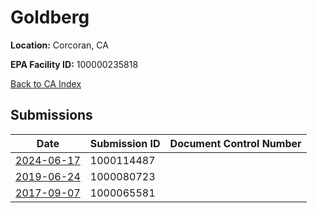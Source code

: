 # Goldberg

**Location:** Corcoran, CA

**EPA Facility ID:** 100000235818

[Back to CA Index](../../index.md)

## Submissions

| Date | Submission ID | Document Control Number |
|------|--------------|-------------------------|
| [2024-06-17](submissions/1000114487.md) | 1000114487 |  |
| [2019-06-24](submissions/1000080723.md) | 1000080723 |  |
| [2017-09-07](submissions/1000065581.md) | 1000065581 |  |
